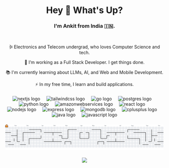 ###

<h1 align="center">Hey 👋 What's Up?</h1>

###

<div align="center">
  <h3>I'm Ankit from India 🇮🇳. </h3><br>
  <div align="">
    <p> 𖤇 Electronics and Telecom undergrad, who loves Computer Science and tech. </p>
    <p> 🔭 I’m working as a Full Stack Developer. I get things done. </p>
    <p> 📚 I'm currently learning about LLMs, AI, and Web and Mobile Development. </p>
    <p> ⚡ In my free time, I learn and build applications.
  </div>
</div>

###

<div align="center">
  <img src="https://skillicons.dev/icons?i=nextjs" height="60" alt="nextjs logo"  />
  <img width="12" />
  <img src="https://skillicons.dev/icons?i=tailwind" height="60" alt="tailwindcss logo"  />
  <img width="12" />
  <img src="https://skillicons.dev/icons?i=go" height="60" alt="go logo"  />
  <img width="12" />
  <img src="https://skillicons.dev/icons?i=postgres" height="60" alt="postgres logo"  />
  <img width="12" />
  <img src="https://skillicons.dev/icons?i=py" height="60" alt="python logo"  />
  <img width="12" />
  <img src="https://skillicons.dev/icons?i=aws" height="60" alt="amazonwebservices logo"  />
  <img width="12" />
  <img src="https://cdn.jsdelivr.net/gh/devicons/devicon/icons/react/react-original.svg" height="60" alt="react logo"  />
  <img width="12" />
  <img src="https://cdn.jsdelivr.net/gh/devicons/devicon/icons/nodejs/nodejs-original.svg" height="60" alt="nodejs logo"  />
  <img width="12" />
  <img src="https://skillicons.dev/icons?i=express" height="60" alt="express logo"  />
  <img width="12" />
  <img src="https://cdn.jsdelivr.net/gh/devicons/devicon/icons/mongodb/mongodb-original.svg" height="60" alt="mongodb logo"  />
  <img width="12" />
  <img src="https://cdn.jsdelivr.net/gh/devicons/devicon/icons/cplusplus/cplusplus-original.svg" height="60" alt="cplusplus logo"  />
  <img width="12" />
  <img src="https://cdn.jsdelivr.net/gh/devicons/devicon/icons/java/java-original.svg" height="60" alt="java logo"  />
  <img width="12" />
  <img src="https://cdn.jsdelivr.net/gh/devicons/devicon/icons/javascript/javascript-original.svg" height="60" alt="javascript logo"  />
</div>

###

<!-- <div align="center">
  <img src="https://streak-stats.demolab.com?user=AnkitM18-tech&locale=en&mode=daily&theme=dracula&hide_border=false&border_radius=5&order=3" height="150" alt="streak graph"  />
</div> -->

###

<picture>
  <source media="(prefers-color-scheme: dark)" srcset="https://raw.githubusercontent.com/AnkitM18-tech/AnkitM18-tech/output/pacman-contribution-graph-dark.svg">
  <source media="(prefers-color-scheme: light)" srcset="https://raw.githubusercontent.com/AnkitM18-tech/AnkitM18-tech/output/pacman-contribution-graph.svg">
  <img alt="pacman contribution graph" src="https://raw.githubusercontent.com/AnkitM18-tech/AnkitM18-tech/output/pacman-contribution-graph.svg">
</picture>

###

<!-- <img src="https://raw.githubusercontent.com/AnkitM18-tech/AnkitM18-tech/output/snake.svg" alt="Snake animation" /> -->

###

<div align="center">
  <img src="https://visitor-badge.laobi.icu/badge?page_id=AnkitM18-tech.AnkitM18-tech&"  />
</div>

###
